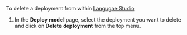 To delete a deployment from within [Langugae Studio](https://aka.ms/laguageStudio)

1. In the **Deploy model** page, select the deployment you want to delete and click on **Delete deployment** from the top menu. 
